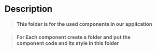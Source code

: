 # Description

> ### This folder is for the used components in our application

> ### For Each component create a folder and put the component code and its style in this folder
